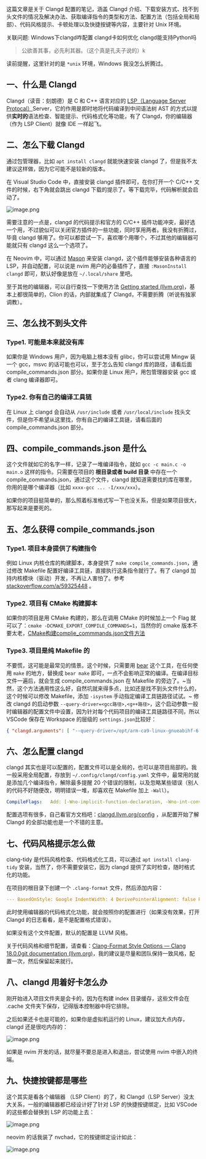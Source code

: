 这篇文章是关于 Clangd 配置的笔记，涵盖 Clangd 介绍、下载安装方式、找不到头文件的情况及解决办法、获取编译指令的类型和方法、配置方法（包括全局和局部）、代码风格提示、卡顿处理以及快捷按键等内容，主要针对 Unix 环境。

关联问题: Windows下clangd咋配置 clangd卡如何优化 clangd能支持Python吗

> 公欲善其事，必先利其器。（这个真是孔夫子说的）k

读前提醒，这里针对的是 `*unix` 环境，Windows 我没怎么折腾过。

## 一、什么是 Clangd

Clangd（读音：刻朗德）是 C 和 C++ 语言对应的 [LSP（Language Server Protocal）](https://link.juejin.cn/?target=https%3A%2F%2Fmicrosoft.github.io%2Flanguage-server-protocol%2F "https://microsoft.github.io/language-server-protocol/")Server，它的作用是即时地将代码编译到中间语法树 AST 的方式以提供**实时的**语法检查、智能提示、代码格式化等功能，有了 Clangd，你的编辑器（作为 LSP Client）就像 IDE 一样起飞。

## 二、怎么下载 Clangd

通过包管理器，比如 `apt install clangd` 就能快速安装 clangd 了，但是我不太建议这样做，因为它可能不是较新的版本。

在 Visual Studio Code 中，直接安装 clangd 插件即可，在你打开一个 C/C++ 文件的时候，右下角就会跳出 clangd 下载的提示了。等下载完毕，代码解析就会启动了。

![image.png](https://p9-juejin.byteimg.com/tos-cn-i-k3u1fbpfcp/c522cca33d764e0c9d642c76a41ea19c~tplv-k3u1fbpfcp-jj-mark:3024:0:0:0:q75.awebp#?w=327&h=144&s=15303&e=png&b=181818)

需要注意的一点是，clangd 的代码提示和官方的 C/C++ 插件功能冲突，最好选一个用，不过貌似可以关闭官方插件的一些功能，同时享用两者。我没有折腾过，毕竟 clangd 够用了。你可以都尝试一下，喜欢哪个用哪个，不过其他的编辑器可能就只有 clangd 这么一个选项了。

在 Neovim 中，可以通过 [Mason](https://link.juejin.cn/?target=https%3A%2F%2Fgithub.com%2Fwilliamboman%2Fmason.nvim "https://github.com/williamboman/mason.nvim") 来安装 clangd，这个插件能够安装各种语言的 LSP，并自动配置，可以说是 nvim 用户的必备插件了，直接 `:MasonInstall clangd` 即可，默认好像是放在 `~/.local/share` 里吧。

至于其他的编辑器，可以自行查找一下使用方法 [Getting started (llvm.org)](https://link.juejin.cn/?target=https%3A%2F%2Fclangd.llvm.org%2Finstallation "https://clangd.llvm.org/installation")，基本上都很简单的，Clion 的话，内部就集成了 Clangd，不需要折腾（听说有独家调教）。

## 三、怎么找不到头文件

### Type1. 可能是本来就没有库

如果你是 Windows 用户，因为电脑上根本没有 glibc，你可以尝试用 Mingw 装一个 gcc，msvc 的话可能也可以，至于怎么告知 clangd 库的路径，请看后面 compile\_commands.json 部分。如果你是 Linux 用户，用包管理器安装 gcc 或者 clang 编译器即可。

### Type2. 你有自己的编译工具链

在 Linux 上 clangd 会自动从 `/usr/include` 或者 `/usr/local/include` 找头文件，但是你不希望从这里找，你有自己的编译工具链，请看后面的 compile\_commands.json 部分。

## 四、compile\_commands.json 是什么

这个文件就如它的名字一样，记录了一堆编译指令，就如 `gcc -c main.c -o main.o` 这样的指令。只需要在项目的 **根目录或者 build 目录** 中存在一个 compile\_commands.json，通过这个文件，clangd 就知道需要找的库在哪里，你用的是哪个编译器（比如 `xxxx-gcc ... -I/xxx/xxx`）。

如果你的项目挺简单的，那么照着标准格式写一下也没关系，但是如果项目很大，那写起来是要死的。

## 五、怎么获得 compile\_commands.json

### Type1. 项目本身提供了构建指令

例如 Linux 内核仓库的构建脚本，本身提供了 `make compile_commands.json`，通过修改 Makefile 配置好编译工具链，直接执行这条指令就行了。有了 clangd 加持内核模块（驱动）开发，不再让人害怕了。参考 [stackoverflow.com/a/59325448](https://link.juejin.cn/?target=https%3A%2F%2Fstackoverflow.com%2Fa%2F59325448 "https://stackoverflow.com/a/59325448") 。

### Type2. 项目有 CMake 构建脚本

如果你的项目是用 CMake 构建的，那么在调用 CMake 的时候加上一个 Flag 就可以了：`cmake -DCMAKE_EXPORT_COMPILE_COMMANDS=1`，当然你的 cmake 版本不要太老，[CMake构建complie_commmands.json文件方法](obsidian://open?vault=NoteBook&file=%E7%AC%94%E8%AE%B0%2F%E5%BC%80%E5%8F%91%E5%B7%A5%E5%85%B7%2FClangd%2FVSCode%20Clangd%20%20%E4%BB%A3%E7%A0%81%E6%8F%90%E7%A4%BA%E5%87%BA%E7%8E%B0%E9%97%AE%E9%A2%98%EF%BC%8C%E5%BA%93%E5%87%BD%E6%95%B0%E6%98%BE%E7%A4%BA%E4%B8%8D%E5%AD%98%E5%9C%A8)

### Type3. 项目是纯 Makefile 的

不要慌，这可能是最常见的情景。这个时候，只需要用 [bear](https://link.juejin.cn/?target=https%3A%2F%2Fgithub.com%2Frizsotto%2FBear "https://github.com/rizsotto/Bear") 这个工具，在任何使用 `make` 的地方，替换成 `bear make` 即可，一点不会影响正常的编译。在编译目标文件一遍后，就会生成 compile\_commands.json 在 Makefile 的旁边了。~当然，这个方法通用性这么好，自然坑就来得多点，比如还是找不到头文件什么的，这个时候可以修改 Makefile，添加 `-isystem` 手动指定编译工具链路径试试。~ 修改 clangd 的启动参数 `--query-driver=<gcc路径>,<g++路径>`，这个启动参数一般时编辑器的配置文件中设置，因为针对每个代码项目的编译工具链路径不同，所以 VSCode 保存在 Workspace 的层级的 `settings.json`比较好：

```json
{ "clangd.arguments": [ "--query-driver=/opt/arm-ca9-linux-gnueabihf-6.5/bin/arm-ca9-linux-gnueabihf-gcc,/opt/arm-ca9-linux-gnueabihf-6.5/bin/arm-ca9-linux-gnueabihf-g++" ] }
```

## 六、怎么配置 clangd

clangd 其实也是可以配置的，配置文件可以是全局的，也可以是项目局部的。我一般采用全局配置，存放到 `~/.config/clangd/config.yaml` 文件中，最常用的就是添加几个编译指令，解除最多提醒 20 个错误的限制，以及忽略某些错误（别人的代码不好随便改，明明错误一堆，却喜欢在 Makefile 加上 `-Wall`）。

```yaml
CompileFlags:   Add: [-Wno-implicit-function-declaration, -Wno-int-conversion, -ferror-limit=500]
```

配置选项有很多，自己看官方文档吧：[clangd.llvm.org/config](https://link.juejin.cn/?target=https%3A%2F%2Fclangd.llvm.org%2Fconfig "https://clangd.llvm.org/config") ，从配置开始了解 Clangd 的全部功能也是一个不错的主意。

## 七、代码风格提示怎么做

clang-tidy 是代码风格检查、代码格式化工具，可以通过 `apt install clang-tidy` 安装，当然了，你不需要安装它，因为 clangd 提供了实时检查，随时格式化的功能。

在项目的根目录下创建一个 `.clang-format` 文件，然后添加内容：

```yaml
--- BasedOnStyle: Google IndentWidth: 4 DerivePointerAlignment: false PointerAlignment: Left
```

此时使用编辑器的代码格式化功能，就会按照你的配置进行（如果没有效果，打开 Clangd 的日志看看，是不是配置格式错误）。

如果没有这个文件配置，默认的配置是 LLVM 风格。

关于代码风格和细节配置，请查看：[Clang-Format Style Options — Clang 18.0.0git documentation (llvm.org)](https://link.juejin.cn/?target=https%3A%2F%2Fclang.llvm.org%2Fdocs%2FClangFormatStyleOptions.html "https://clang.llvm.org/docs/ClangFormatStyleOptions.html")，我的建议是尽量和团队保持一致风格，配置一次，然后保留起来就行。

## 八、clangd 用着好卡怎么办

刚开始进入项目文件夹是会卡的，因为在构建 index 目录缓存，这些文件会在 .cache 文件夹下保存，记得版本控制器中将它排除。

之后如果还卡也是可能的，如果你是虚拟机运行的 Linux，建议加大点内存，clangd 还是很吃内存的：

![image.png](https://p9-juejin.byteimg.com/tos-cn-i-k3u1fbpfcp/fef27eb8256641d0ada5adb3a3a5868f~tplv-k3u1fbpfcp-jj-mark:3024:0:0:0:q75.awebp#?w=957&h=548&s=157764&e=png&b=020202)

如果是 nvim 开发的话，就尽量不要总是进入和退出，尝试使用 nvim 中嵌入的终端。

## 九、快捷按键都是哪些

这个其实是看各个编辑器 （LSP Client）的了，和 Clangd（LSP Server）没太大关系，一般的编辑器都已经设计好了针对 LSP 的快捷按键绑定，比如 VSCode 的这些都会替换到 LSP 的功能上去：

![image.png](https://p6-juejin.byteimg.com/tos-cn-i-k3u1fbpfcp/b58d2dc8488f449c83544b1bd5b0e542~tplv-k3u1fbpfcp-jj-mark:3024:0:0:0:q75.awebp#?w=258&h=204&s=24933&e=png&b=f9f8f8)

neovim 的话我装了 nvchad，它的按键绑定设计如此：

![image.png](https://p1-juejin.byteimg.com/tos-cn-i-k3u1fbpfcp/ed3322cac33b4a139ef97594c77aeaf7~tplv-k3u1fbpfcp-jj-mark:3024:0:0:0:q75.awebp#?w=602&h=601&s=64448&e=png&b=252931)

